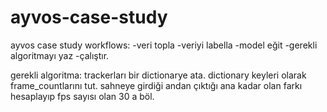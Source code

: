 # ayvos-case-study
ayvos case study
workflows:
-veri topla
-veriyi labella
-model eğit
-gerekli algoritmayı yaz
-çalıştır.



gerekli algoritma:
trackerları bir dictionarye ata. dictionary keyleri olarak frame_countlarını tut. sahneye girdiği andan çıktığı ana kadar olan farkı hesaplayıp fps sayısı olan 30 a böl.
